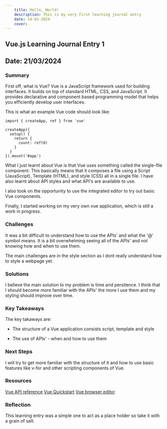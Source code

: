 ```yaml
---
    title: Hello, World!
    description: This is my very first learning journal entry
    date: 14-03-2024
    cover:
---
```


## Vue.js Learning Journal Entry 1

## Date: 21/03/2024

### Summary

First off, what is Vue? Vue is a JavaScript framework used for building interfaces. It builds on top of standard HTML, CSS, and JavaScript. It provides declarative and component based programming model that helps you efficiently develop user interfaces.

This is what an example Vue code should look like:

```vue
import { createApp, ref } from 'vue'

createApp({
  setup() {
    return {
      count: ref(0)
    }
  }
}).mount('#app')
```

What I just learnt about Vue is that Vue uses something called the single-file component. This basically means that it composes a file using a Script (JavaScript), Template (HTML), and style (CSS) all in a single file. I have also learnt about API styles and what API's are available to use.

I also took on the opportunity to use the integrated editor to try out basic Vue components.

Finally, I started working on my very own vue application, which is still a work in progress.

### Challenges

It was a bit difficult to understand how to use the APIs' and what the '@' symbol means. It is a bit overwhelming seeing all of the APIs' and not knowing how and when to use them.

The main challenges are in the style section as I dont really understand how to style a webpage yet.

### Solutions

I believe the main solution to my problem is time and persitence. I think that I should become more familiar with the APIs' the more I use them and my styling should improve over time.

### Key Takeaways

The key takaways are:

- The structure of a Vue application consists script, template and style

- The use of APIs' - when and how to use them

### Next Steps

I will try to get more familiar with the structure of it and how to use basic features like v-for and other scripting components of Vue.

### Resources

[Vue API reference](https://vuejs.org/api/)
[Vue Quickstart](https://vuejs.org/guide/quick-start.html)
[Vue browser editor](https://vuejs.org/tutorial/#step-1)

### Reflection

This learning entry was a simple one to act as a place holder so take it with a grain of salt.
